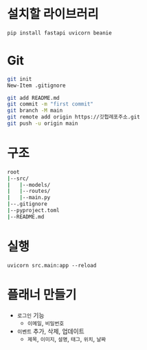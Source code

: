 # 설치할 라이브러리

```bash
pip install fastapi uvicorn beanie
```


# Git

```bash
git init
New-Item .gitignore

git add README.md
git commit -m "first commit"
git branch -M main
git remote add origin https://깃헙레포주소.git
git push -u origin main
```

# 구조
```bash
root
|--src/
|   |--models/
|   |--routes/
|   |--main.py
|--.gitignore
|--pyproject.toml
|--README.md
```

# 실행
```shell
uvicorn src.main:app --reload
```

# 플래너 만들기

* `로그인` 기능
    * `이메일`, `비밀번호`
* `이벤트` 추가, 삭제, 업데이트
    * `제목`, `이미지`, `설명`, `태그`, `위치`, `날짜`